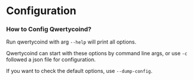 # Configuration

### How to Config Qwertycoind?

Run qwertycoind with arg `--help` will print all options.

Qwertycoind can start with these options by command line args, or use `-c` followed a json file for configuration.

If you want to check the default options, use `--dump-config`.

